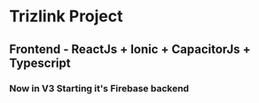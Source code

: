 # Trizlink Project

## Frontend - ReactJs + Ionic + CapacitorJs + Typescript

### Now in V3 Starting it's Firebase backend
